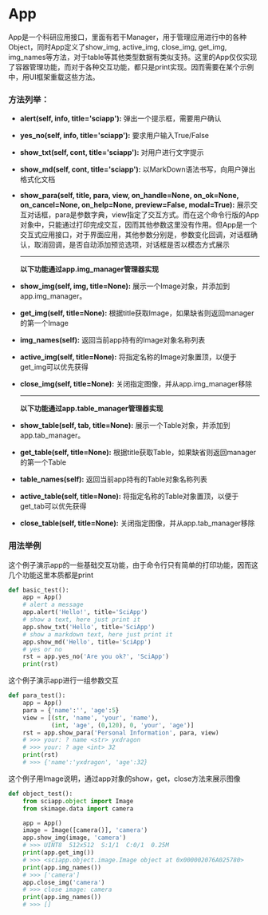 # App

App是一个科研应用接口，里面有若干Manager，用于管理应用进行中的各种Object，同时App定义了show_img, active_img, close_img, get_img, img_names等方法，对于table等其他类型数据有类似支持。这里的App仅仅实现了容器管理功能，而对于各种交互功能，都只是print实现。因而需要在某个示例中，用UI框架重载这些方法。



### 方法列举：

* **alert(self, info, title='sciapp'):** 弹出一个提示框，需要用户确认

* **yes_no(self, info, title='sciapp'):** 要求用户输入True/False

* **show_txt(self, cont, title='sciapp'):** 对用户进行文字提示

* **show_md(self, cont, title='sciapp'):** 以MarkDown语法书写，向用户弹出格式化文档

* **show_para(self, title, para, view, on_handle=None, on_ok=None, on_cancel=None, on_help=None, preview=False, modal=True):** 展示交互对话框，para是参数字典，view指定了交互方式。而在这个命令行版的App对象中，只能通过打印完成交互，因而其他参数这里没有作用。但App是一个交互式应用接口，对于界面应用，其他参数分别是，参数变化回调，对话框确认，取消回调，是否自动添加预览选项，对话框是否以模态方式展示

  ---

  **以下功能通过app.img_manager管理器实现**

* **show_img(self, img, title=None):** 展示一个Image对象，并添加到app.img_manager。

* **get_img(self, title=None):** 根据title获取Image，如果缺省则返回manager的第一个Image

* **img_names(self):** 返回当前app持有的Image对象名称列表

* **active_img(self, title=None):** 将指定名称的Image对象置顶，以便于get_img可以优先获得

* **close_img(self, title=None):** 关闭指定图像，并从app.img_manager移除

  ---
  **以下功能通过app.table_manager管理器实现**

* **show_table(self, tab, title=None):** 展示一个Table对象，并添加到app.tab_manager。

* **get_table(self, title=None):** 根据title获取Table，如果缺省则返回manager的第一个Table

* **table_names(self):** 返回当前app持有的Table对象名称列表

* **active_table(self, title=None):** 将指定名称的Table对象置顶，以便于get_tab可以优先获得

* **close_table(self, title=None):** 关闭指定图像，并从app.tab_manager移除

  

### 用法举例

这个例子演示app的一些基础交互功能，由于命令行只有简单的打印功能，因而这几个功能这里本质都是print

```python
def basic_test():
    app = App()
    # alert a message
    app.alert('Hello!', title='SciApp')
    # show a text, here just print it
    app.show_txt('Hello', title='SciApp')
    # show a markdown text, here just print it
    app.show_md('Hello', title='SciApp')
    # yes or no
    rst = app.yes_no('Are you ok?', 'SciApp')
    print(rst)
```



这个例子演示app进行一组参数交互

```python
def para_test():
    app = App()
    para = {'name':'', 'age':5}
    view = [(str, 'name', 'your', 'name'),
            (int, 'age', (0,120), 0, 'your', 'age')]
    rst = app.show_para('Personal Information', para, view)
    # >>> your: ? name <str> yxdragon
    # >>> your: ? age <int> 32
    print(rst)
    # >>> {'name':'yxdragon', 'age':32}
```



这个例子用Image说明，通过app对象的show，get，close方法来展示图像

```python
def object_test():
    from sciapp.object import Image
    from skimage.data import camera

    app = App()
    image = Image([camera()], 'camera')
    app.show_img(image, 'camera')
    # >>> UINT8  512x512  S:1/1  C:0/1  0.25M
    print(app.get_img())
    # >>> <sciapp.object.image.Image object at 0x000002076A025780>
    print(app.img_names())
    # >>> ['camera']
    app.close_img('camera')
    # >>> close image: camera
    print(app.img_names())
    # >>> []
```
